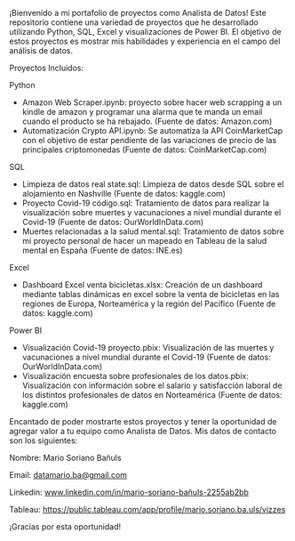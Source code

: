 ¡Bienvenido a mi portafolio de proyectos como Analista de Datos! 
Este repositorio contiene una variedad de proyectos que he desarrollado utilizando Python, SQL, Excel y visualizaciones de Power BI. 
El objetivo de estos proyectos es mostrar mis habilidades y experiencia en el campo del análisis de datos.

Proyectos Incluidos:

Python
- Amazon Web Scraper.ipynb: proyecto sobre hacer web scrapping a un kindle de amazon y programar una alarma que te manda un email cuando el producto se ha rebajado. (Fuente de datos: Amazon.com)
- Automatización Crypto API.ipynb: Se automatiza la API CoinMarketCap con el objetivo de estar pendiente de las variaciones de precio de las principales criptomonedas (Fuente de datos: CoinMarketCap.com)

SQL      
- Limpieza de datos real state.sql: Limpieza de datos desde SQL sobre el alojamiento en Nashville (Fuente de datos: kaggle.com)
- Proyecto Covid-19 código.sql: Tratamiento de datos para realizar la visualización sobre muertes y vacunaciones a nivel mundial durante el Covid-19 (Fuente de datos: OurWorldInData.com)
- Muertes relacionadas a la salud mental.sql: Tratamiento de datos sobre mi proyecto personal de hacer un mapeado en Tableau de la salud mental en España (Fuente de datos: INE.es)

Excel
- Dashboard Excel venta bicicletas.xlsx: Creación de un dashboard mediante tablas dinámicas en excel sobre la venta de bicicletas en las regiones de Europa, Norteamérica y la región del Pacífico (Fuente de datos: kaggle.com)

Power BI
- Visualización Covid-19 proyecto.pbix: Visualización de las muertes y vacunaciones a nivel mundial durante el Covid-19 (Fuente de datos: OurWorldInData.com)
- Visualización encuesta sobre profesionales de los datos.pbix: Visualización con información sobre el salario y satisfacción laboral de los distintos profesionales de datos en Norteamérica (Fuente de datos: kaggle.com)


Encantado de poder mostrarte estos proyectos y tener la oportunidad de agregar valor a tu equipo como Analista de Datos. 
Mis datos de contacto son los siguientes:

Nombre: Mario Soriano Bañuls

Email: datamario.ba@gmail.com

Linkedin: www.linkedin.com/in/mario-soriano-bañuls-2255ab2bb

Tableau: https://public.tableau.com/app/profile/mario.soriano.ba.uls/vizzes



¡Gracias por esta oportunidad!
